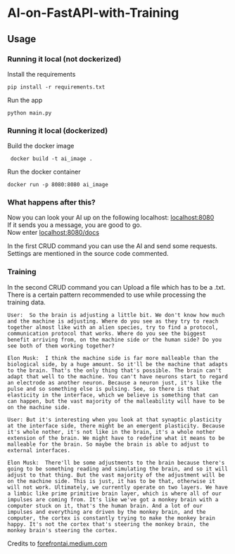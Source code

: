 # AI-on-FastAPI-with-Training

## Usage

### Running it local (not dockerized)

Install the requirements

```
pip install -r requirements.txt
```

Run the app

```
python main.py
```

### Running it local (dockerized)
Build the docker image 
```
 docker build -t ai_image . 
```
Run the docker container
```
docker run -p 8080:8080 ai_image 
```

### What happens after this?
Now you can look your AI up on the following localhost: [localhost:8080](localhost:8080)<br>
If it sends you a message, you are good to go.<br>
Now enter [localhost:8080/docs](localhost:8080/docs) <br>

In the first CRUD command you can use the AI and send some requests.
Settings are mentioned in the source code commented.

### Training
In the second CRUD command you can Upload a file which has to be a .txt. <br>
There is a certain pattern recommended to use while processing the training data.

```
User:  So the brain is adjusting a little bit. We don't know how much and the machine is adjusting. Where do you see as they try to reach together almost like with an alien species, try to find a protocol, communication protocol that works. Where do you see the biggest benefit arriving from, on the machine side or the human side? Do you see both of them working together?

Elon Musk:  I think the machine side is far more malleable than the biological side, by a huge amount. So it'll be the machine that adapts to the brain. That's the only thing that's possible. The brain can't adapt that well to the machine. You can't have neurons start to regard an electrode as another neuron. Because a neuron just, it's like the pulse and so something else is pulsing. See, so there is that elasticity in the interface, which we believe is something that can can happen, but the vast majority of the malleability will have to be on the machine side.

User: But it's interesting when you look at that synaptic plasticity at the interface side, there might be an emergent plasticity. Because it's whole nother, it's not like in the brain, it's a whole nother extension of the brain. We might have to redefine what it means to be malleable for the brain. So maybe the brain is able to adjust to external interfaces.

Elon Musk:  There'll be some adjustments to the brain because there's going to be something reading and simulating the brain, and so it will adjust to that thing. But the vast majority of the adjustment will be on the machine side. This is just, it has to be that, otherwise it will not work. Ultimately, we currently operate on two layers. We have a limbic like prime primitive brain layer, which is where all of our impulses are coming from. It's like we've got a monkey brain with a computer stuck on it, that's the human brain. And a lot of our impulses and everything are driven by the monkey brain, and the computer, the cortex is constantly trying to make the monkey brain happy. It's not the cortex that's steering the monkey brain, the monkey brain's steering the cortex.
```
Credits to [forefrontai.medium.com](https://forefrontai.medium.com/preparing-a-dataset-to-fine-tune-gpt-j-eafa2e66d6b4#:~:text=and%20customer%20issues.%E2%80%8D-,The%20dataset%20might%20look%20like%20the%20following%3A,-An%20optional%20improvement)

